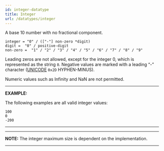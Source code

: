 ```yaml
---
id: integer-datatype
title: Integer
url: /datatypes/integer
---
```


A base 10 number with no fractional component.

```abnf
integer = "0" / (["-"] non-zero *digit)
digit =  "0" / positive-digit
non-zero =  "1" / "2" / "3" / "4" / "5" / "6" / "7" / "8" / "9"
```

Leading zeros are not allowed, except for the integer 0, which is
represented as the string `0`. Negative values are marked with a leading “-”
character ([UNICODE](@unicode) `0x2D` HYPHEN-MINUS).

Numeric values such as Infinity and NaN are not permitted.

***
**EXAMPLE:**

The following examples are all valid integer values:

```
100
0
-200
```
***

***
**NOTE:** The integer maximum size is dependent on the implementation.
***
